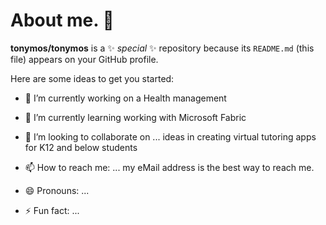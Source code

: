 # About me. 👋


**tonymos/tonymos** is a ✨ _special_ ✨ repository because its `README.md` (this file) appears on your GitHub profile.

Here are some ideas to get you started:

- 🔭 I’m currently working on a Health management 
- 🌱 I’m currently learning working with Microsoft Fabric
- 👯 I’m looking to collaborate on ... ideas in creating virtual tutoring apps for K12 and below students

- 📫 How to reach me: ... my eMail address is the best way to reach me.
- 😄 Pronouns: ...
- ⚡ Fun fact: ...

